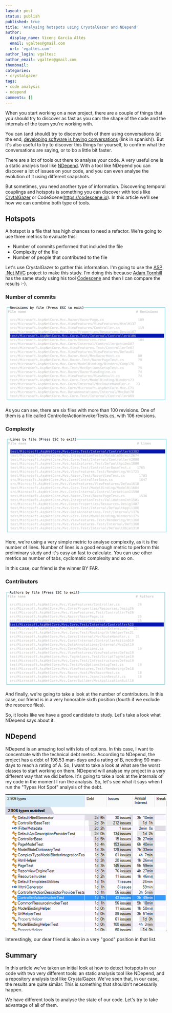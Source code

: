 ```yaml
---
layout: post
status: publish
published: true
title: 'Analysing hotspots using CrystalGazer and NDepend'
author:
  display_name: Vicenç García Altés
  email: vgaltes@gmail.com
  url: 'vgaltes.com'
author_login: vgaltesc
author_email: vgaltes@gmail.com
thumbnail:
categories:
- crystalgazer
tags:
- code analysis
- ndepend
comments: []
---
```


When you start working on a new project, there are a couple of things that you should try to discover as fast as you can: the shape of the code and the internals of the team you're working with.

You can (and should) try to discover both of them using conversations (at the end, [developing software is having conversations](http://blog.jmbeas.es/2017/06/18/el-desarrollo-de-software-son-conversaciones-i/) (link in spanish)). But it's also useful to try to discover this things for yourself, to confirm what the conversations are saying, or to bo a little bit faster.

There are a lot of tools out there to analyse your code. A very useful one is a static analysis tool like [NDepend](https://www.ndepend.com/). With a tool like NDepend you can discover a lot of issues on your code, and you can even analyse the evolution of it using different snapshots.

But sometimes, you need another type of information. Discovering temporal couplings and hotspots is something you can discover with tools like [CrytalGazer](https://www.npmjs.com/package/crystalgazer) or CodeScene(https://codescene.io). In this article we'll see how we can combine both type of tools.

## Hotspots

A hotspot is a file that has high chances to need a refactor. We're going to use three metrics to evaluate this:
 - Number of commits performed that included the file
 - Complexity of the file
 - Number of people that contributed to the file

Let's use CrystalGazer to gather this information. I'm going to use the [ASP .Net MVC](https://github.com/aspnet/Mvc) project to make this study. I'm doing this because [Adam Tornhill](https://twitter.com/AdamTornhill) has the same study using his tool [Codescene](https://codescene.io) and then I can compare the results :-).

### Number of commits
![Number of commits](/images/20171107/NumberOfRevisions.png)

As you can see, there are six files with more than 100 revisions. One of them is a file called ControllerActionInvokerTests.cs, with 106 revisions.

### Complexity
![Complexity](/images/20171107/Complexity.png)

Here, we're using a very simple metric to analyse complexity, as it is the number of lines. Number of lines is a good enough metric to perform this preliminary study and it's easy an fast to calculate. You can use other metrics as number of tabs, cyclomatic complexity and so on. 

In this case, our friend is the winner BY FAR.

### Contributors
![Contributors](/images/20171107/Contributors.png)

And finally, we're going to take a look at the number of contributors. In this case, our friend is in a very honorable sixth position (fourth if we exclude the resource files).

So, it looks like we have a good candidate to study. Let's take a look what NDepend says about it.

## NDepend

NDepend is an amazing tool with lots of options. In this case, I want to concentrate with the technical debt metric. According to NDepend, the project has a debt of 198.53 man-days and a rating of B, needing 90 man-days to reach a rating of A. So, I want to take a look at what are the worst classes to start working on them. NDepend will analyse my project in a very different way that we did before. It's going to take a look at the internals of my code in the moment I run the analysis. So, let's see what it says when I run the "Types Hot Spot" analysis of the debt.

![Types Hot Spot analysis](/images/20171107/TypesHotSpot.png)

Interestingly, our dear friend is also in a very "good" position in that list. 

## Summary
In this article we've taken an initial look at how to detect hotspots in our code with two very different tools: an static analysis tool like NDepend, and a repository analysis tool like CrystalGazer. We've seen that, in our case, the results are quite similar. This is something that shouldn't necessarily happen.

We have different tools to analyse the state of our code. Let's try to take advantage of all of them.